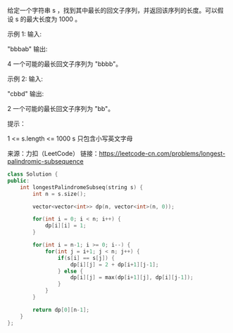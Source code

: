 给定一个字符串 s ，找到其中最长的回文子序列，并返回该序列的长度。可以假设 s 的最大长度为 1000 。

 

示例 1:
输入:

"bbbab"
输出:

4
一个可能的最长回文子序列为 "bbbb"。

示例 2:
输入:

"cbbd"
输出:

2
一个可能的最长回文子序列为 "bb"。

 

提示：

1 <= s.length <= 1000
s 只包含小写英文字母

来源：力扣（LeetCode）
链接：https://leetcode-cn.com/problems/longest-palindromic-subsequence



```c++
class Solution {
public:
    int longestPalindromeSubseq(string s) {
        int n = s.size();

        vector<vector<int>> dp(n, vector<int>(n, 0));

        for(int i = 0; i < n; i++) {
            dp[i][i] = 1;
        }

        for(int i = n-1; i >= 0; i--) {
            for(int j = i+1; j < n; j++) {
                if(s[i] == s[j]) {
                    dp[i][j] = 2 + dp[i+1][j-1];
                } else {
                    dp[i][j] = max(dp[i+1][j], dp[i][j-1]);
                }
            }
        }

        return dp[0][n-1];
    }
};
```

